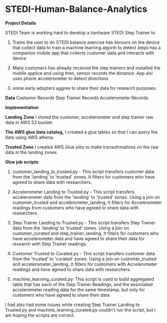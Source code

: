 # STEDI-Human-Balance-Analytics

**Project Details**

STEDI Team is working hard to develop a hardware STEDI Step Trainer to

1. Trains the user to do STEDI balance exercise has sensors on the device that collect data to train a machine learning algorih to detect steps has a companion mobile app that collects customer data and interacts with device

2. Many customers has already received the step trainers and installed the mobile applice and using then, sensor records the distance. App alsi uses phone accelerometer to detect directions

3. some early adopters aggree to share their data for research purposes

**Data**
Customer Records
Step Trainer Records
Accelerometer Records

**Implementation**


**Landing Zone**
 I stored the customer, accelerometer and step trainer raw data in AWS S3 bucket.


**The AWS glue data catalog,**
 I created a glue tables so that I can query the data using AWS athena.


**Trusted Zone**
I created AWS Glue jobs to make transofrmations on the raw data in the landing zones.

**Glue job scripts**

1. customer_landing_to_trusted.py - This script transfers customer data from the 'landing' to 'trusted' zones. It filters for customers who have agreed to share data with researchers.

2. Accelerometer Landing to Trusted.py - This script transfers accelerometer data from the 'landing' to 'trusted' zones. Using a join on customer_trusted and accelerometer_landing, It filters for Accelerometer readings from customers who have agreed to share data with researchers.

3. Step Trainer Landing to Trusted.py - This script transfers Step Trainer data from the 'landing' to 'trusted' zones. Using a join on customer_curated and step_trainer_landing, It filters for customers who have accelerometer data and have agreed to share their data for research with Step Trainer readings.


4. Customer Trusted to Curated.py - This script transfers customer data from the 'trusted' to 'curated' zones. Using a join on customer_trusted and accelerometer_landing, It filters for customers with Accelerometer readings and have agreed to share data with researchers.

5. machine_learning_curated.py: This script is used to build aggregated table that has each of the Step Trainer Readings, and the associated accelerometer reading data for the same timestamp, but only for customers who have agreed to share their data.

I had also had some issues while creating Step Trainer Landing to Trusted.py and machine_learning_curated.py couldn't run the script, but I am hoping the scripts are correct.
